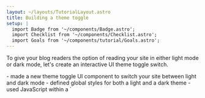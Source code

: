 ```yaml
---
layout: ~/layouts/TutorialLayout.astro
title: Building a theme toggle
setup: |
  import Badge from '~/components/Badge.astro';
  import Checklist from '~/components/Checklist.astro';
  import Goals from '~/components/tutorial/Goals.astro';
---
```


To give your blog readers the option of reading your site in either light mode or dark mode, let's create an interactive UI theme toggle switch. 

<Goals>
  - made a new theme toggle UI component to switch your site between light and dark mode
  - defined global styles for both a light and a dark theme
  - used JavaScript within a `<script>` tag to make your toggle button interactive
  - refactored your JavaScript to a local project `.js` file
</Goals>

## Theme toggle component

1. Create a new file at `src/components/ThemeToggle.astro` and paste the following code into it:

    ```astro
    // src/components/ThemeToggle.astro
    <div class="toggle">
      <label class="switch">
        <input id="toggler" type="checkbox">
        <span class="slider"></span>
      </label>
    </div>
    ```

2. Add the theme toggle to `BaseLayout.astro` so that it will be displayed on all pages. Don't forget to import the component using its relative location!

    ```diff
    // src/layouts/BaseLayout.astro
      <Navigation />
    + <ThemeToggle />
      <h1>{title}</h1>

      <slot />

      <Footer />
    ```

3. Visit your browser preview at `localhost:3000` to see this component now rendered to your page, and try clicking on it.

    This theme toggle element is an HTML checkbox, but it won't look like one when we're done with it! 

    Using the CSS classes added to the HTML above, and some CSS definitions below, you will make this plain checkbox look like a sliding toggle instead. Don't worry if you find the CSS styles a little overwhelming. You can just copy and paste for now, and examine the details later!

## Style your toggle

Copy the following CSS into `global.css` to style the HTML input that will create the toggle switch:

```css
// src/styles/global.css
.toggle {
  margin-top: 2em;
}

.switch {
  position: relative;
  display: inline-block;
  width: 48px;
  height: 20px;
}

/* Hide default HTML checkbox */
.switch input {
  -webkit-appearance: none;
  appearance: none;
}

.slider {
  position: absolute;
  cursor: pointer;
  top: 0;
  left: 0;
  right: 0;
  bottom: 0;
  background-color: #333;
  border-radius: 20px;
  -webkit-transition: .4s;
  transition: .4s;
}

.slider::before {
  position: absolute;
  content: "";
  height: 12px;
  width: 12px;
  left: 4px;
  bottom: 4px;
  background-color: var(--toggler-color);
  border-radius: 50%;
  transition: .4s;
}

input:checked + .slider {
  background-color: #fff;
}

input:checked + .slider::before {
  transform: translateX(26px);
}

```

## Add CSS styling for each theme

To make your toggler, text and background different colors in each theme, define some CSS variables.

1. Define style colors for both a light (default) and dark theme in `global.css`. You can choose your own, or copy and paste:

    ```css title="src/styles/global.css"
    /* Default Light Mode Theme */
    :root, [data-theme="default"] {
      --body-bg-color: #E2CAF1;
      --text-color: #333;
      --toggler-color: #fff;
    }

    /* Dark Mode Theme */
    [data-theme="dark"] {
      --body-bg-color: #0D0950;
      --text-color: #fff;
      --toggler-color: #333;
    }
    ```

2. Edit your existing CSS so that both the text and background colors for your entire website are defined by CSS variables, which now depend on your theme choice:

    ```diff title="src/styles/global.css"
    body {
    -  background-color: #E2CAF1;    
    +  background-color: var(--body-bg-color);
    +  transition: background-color .45s ease-in;    
    }

    + * {
    +  color: var(--text-color);
    + }
    ```

3. Visit your site in your browser preview and click the theme toggle. Notice what does or does not change!

    Now, you have a styled HTML element at the top of your page, under your navigation links. It is still functionally a checkbox, so clicking on it does *something.* (Remember, an HTML checkbox can toggle between displaying an empty box and a checked box.) But, an HTML input element can only change its own appearance. 

    You will need JavaScript to monitor whether the toggle switch has been clicked, and then change the properties of *other* HTML elements in response.

## Add client-side interactivity

To provide **client-side JavaScript** (interactivity that can be prompted by the user), use a `<script>` tag in an Astro component template. 

### Using JS in script tags

1. Add the following `<script>` tag in `src/layouts/BaseLayout.astro`:

    ```diff
    // src/layouts/BaseLayout.astro
    + <script>
    +   document.getElementById('toggler').addEventListener('change', (event) => {
    +     event.target.checked 
    +       ? document.body.setAttribute('data-theme', 'dark')
    +       : document.body.removeAttribute('data-theme')
    +   });
    + </script>
    </body>
    ```

    This script "listens" for a change to the checkbox, and sets or removes a `data-theme` dark mode attribute to the page `<body>` in response.

2. Check your browser preview at `localhost:3000` and click the theme toggle. Verify that you can change between light and dark modes.

    Your site now has an interactive UI element, thanks to a `<script>` tag in your HTML template!

:::note
Although you have already used some JavaScript to build parts of your site (e.g. mapping through a list of skills on the About page, fetching information from your Markdown files, creating page routes dynamically), those commands are all executed **at build time to create static HTML for your site**, and then the code is "thrown away." 

This is the first JavaScript for your site that is sent to the browser, and is available to run, and re-run, based on user interactions like refreshing a page or toggling an input.
:::

### Importing a `.js` file

Just like you can refactor parts of your template into smaller Astro components, you can also move the contents of `<script>` tags into separate `.js` files. Then, you can import that file into your `<script>` tag.


1. Create `src/scripts/toggle-theme.js` (you will have to create a new folder) and move your JavaScript into it.

    ```js
    // src/scripts/toggle-theme.js
    document.getElementById('toggler').addEventListener('change', (event) => {
        event.target.checked 
        ? document.body.setAttribute('data-theme', 'dark')
        : document.body.removeAttribute('data-theme')
    });
    ```

2. Replace the contents of the `<script>` tag in `BaseLayout.astro` with this file import (note the relative location used, as with other imports from files within your project).

    ```astro
    // src/layouts/BaseLayout.astro
    <script>import '../scripts/theme-toggle.js'</script>
    ```

3. Check your browser preview again and verify that the theme toggle still works. 

:::note[limitations]
Although this toggle works on every page, your theme choice does not persist across pages or page refreshes. Writing the toggle state to `localStorage` is one way you can add this functionality to your website, but it is beyond the scope of this introductory tutorial.
:::

## Before you go

### Test your knowledge

Fill in the blanks with the following terms:  **code fences**, **build-time**, **written or imported**, **browser**, **JavaScript**, 

|| **JavaScript** || is a programming language that can add dynamic and interactive elements to websites.  Astro uses JavaScript first at || **build-time** || to create your site (e.g. to build dynamic routes, to map over arrays of data to display lists, to fetch data and to define variables). Then, Astro can optionally send JavaScript to the || **browser** || (also known as client-side JavaScript) which allows users to interact with your website and change parts of your built site (e.g. toggling switches, clicking on buttons).

In Astro, JavaScript that is only meant to build your site is written between the || **code fences** ||, is run on a server (e.g. Netlify), and then discarded once your site is published. JavaScript that is meant to control interactive elements on your site is || **written or imported** || between open and close `<script>` tags.

### Checklist for moving on

<Checklist key="theme">
- [ ] I can create small Astro UI components and include them on multiple pages by importing and using them in a layout.
- [ ] I can define CSS variables, and update my existing CSS to use them.
- [ ] I can add client-side interactivity on my site by writing JavaScript within a `<script>` tag
- [ ] I can write JavaScript in a `.js` file elsewhere within my project `src`, and import it into a `<script>` tag.
</Checklist>

### Resources

- [Client-side `<script>` in Astro](/en/core-concepts/astro-components/#client-side-scripts)

- [CSS Variables and How to Use Them](https://www.freecodecamp.org/news/what-are-css-variables-and-how-to-use-them/) <Badge>external</Badge>
